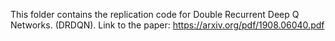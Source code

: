 This folder contains the replication code for Double Recurrent Deep Q Networks. (DRDQN).
Link to the paper: https://arxiv.org/pdf/1908.06040.pdf

